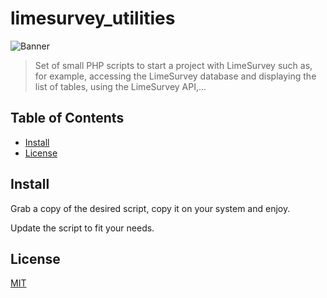 # limesurvey_utilities

![Banner](images/banner.svgg)

> Set of small PHP scripts to start a project with LimeSurvey such as, for example, accessing the LimeSurvey database and displaying the list of tables, using the LimeSurvey API,...

## Table of Contents

- [Install](#install)
- [License](#license)

## Install

Grab a copy of the desired script, copy it on your system and enjoy.

Update the script to fit your needs.

## License

[MIT](LICENSE)
